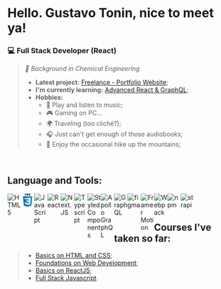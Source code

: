# **Hello. Gustavo Tonin, nice to meet ya!**

### 💻 Full Stack Developer (React)

> _🧪 Background in Chemical Engineering_
>
> - **Latest project:** [Freelance - Portfolio Website](https://www.indreta.art);
> - **I'm currently learning:** [Advanced React & GraphQL](https://advancedreact.com/);
> - **Hobbies:**
>   - 🎵 Play and listen to music;
>   - 🎮 Gaming on PC...
>   - 🌍 Traveling (too cliché?);
>   - 🎧 Just can't get enough of those audiobooks;
>   - 🥾 Enjoy the occasional hike up the mountains;

<br>

## Language and Tools:

<img align="left" alt="HTML5" width="30px" src="https://upload.wikimedia.org/wikipedia/commons/thumb/6/61/HTML5_logo_and_wordmark.svg/1200px-HTML5_logo_and_wordmark.svg.png" />

<img align="left" alt="CSS3" width="30px" src="https://raw.githubusercontent.com/github/explore/6c6508f34230f0ac0d49e847a326429eefbfc030/topics/css/css.png" />

<img align="left" alt="JavaScript" width="30px" src="https://sujanbyanjankar.com.np/wp-content/uploads/2019/09/javascript.png" />

<img align="left" alt="React" width="30px" src="https://icons-for-free.com/iconfiles/png/512/design+development+facebook+framework+mobile+react+icon-1320165723839064798.png" />

<img align="left" alt="Next.JS" width="30px" src="https://res.cloudinary.com/dowa8tjdi/image/upload/v1643832572/nextJS_nempv1.png" />

<img align="left" alt="Typescript" width="30px" src="https://upload.wikimedia.org/wikipedia/commons/thumb/4/4c/Typescript_logo_2020.svg/1200px-Typescript_logo_2020.svg.png" />
<img align="left" alt="Styled Components" width="30px" src="https://styled-components.com/atom.png" />

<img align="left" alt="Apollo GraphQL" width="30px" src="https://avatars.githubusercontent.com/u/17189275?s=200&v=4" />

<img align="left" alt="GraphQL" width="30px" src="https://graphql.org/img/brand/logos/logo-stacked.svg" />

<img align="left" alt="figma" width="30px" src="https://i.pinimg.com/originals/a5/58/b4/a558b426cb8973523f37bbed94cf0f09.png" />

<img align="left" alt="Framer Motion" width="30px" src="https://user-images.githubusercontent.com/38039349/60953119-d3c6f300-a2fc-11e9-9596-4978e5d52180.png" />

<img align="left" alt="Webpack" width="30px" src="https://raw.githubusercontent.com/webpack/media/master/logo/icon.png" />

<img align="left" alt="npm" width="30px" src="https://cdn.iconscout.com/icon/free/png-256/npm-3-1175132.png" />

<img align="left" alt="strapi" width="30px" src="https://opencollective-production.s3.us-west-1.amazonaws.com/e183fa70-7b5d-11eb-825b-978575575aa4.png" />

<br><br>

## Courses I've taken so far:

> - [Basics on HTML and CSS](https://www.freecodecamp.org/learn/);
> - [Foundations on Web Development](https://www.theodinproject.com/paths/foundations);
> - [Basics on ReactJS](https://scrimba.com/learn/learnreact);
> - [Full Stack Javascript](https://www.theodinproject.com/paths/full-stack-javascript).
